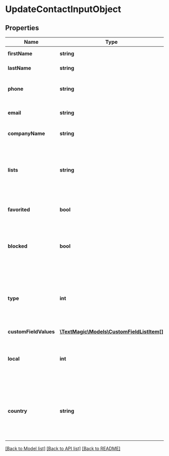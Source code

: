 # UpdateContactInputObject

## Properties
Name | Type | Description | Notes
------------ | ------------- | ------------- | -------------
**firstName** | **string** | Contact first name. | [optional] 
**lastName** | **string** | Contact last name. | [optional] 
**phone** | **string** | Phone number in [E.164 format](https://en.wikipedia.org/wiki/E.164). | 
**email** | **string** | Contact email address. | [optional] 
**companyName** | **string** | Contact company name. | [optional] 
**lists** | **string** | Comma-separated [list](http://docs.textmagictesting.com/#section/Lists) ID. Each contact must be assigned to at least one list. | 
**favorited** | **bool** | Is the contact marked as favorite? | [optional] 
**blocked** | **bool** | Is the contact blocked for outgoing and incoming messaging? | [optional] 
**type** | **int** | Force type of phone. Possible values: 0 is landline; 1 is mobile; default is -1 (auto-detection). | [optional] 
**customFieldValues** | [**\TextMagic\Models\CustomFieldListItem[]**](CustomFieldListItem.md) |  | [optional] 
**local** | **int** | Treat phone numbers passed in the request body as **local**. | [optional] 
**country** | **string** | The 2-letter ISO country code for local phone numbers, used when **local** is set to true. | [optional] 

[[Back to Model list]](../README.md#documentation-for-models) [[Back to API list]](../README.md#documentation-for-api-endpoints) [[Back to README]](../README.md)


